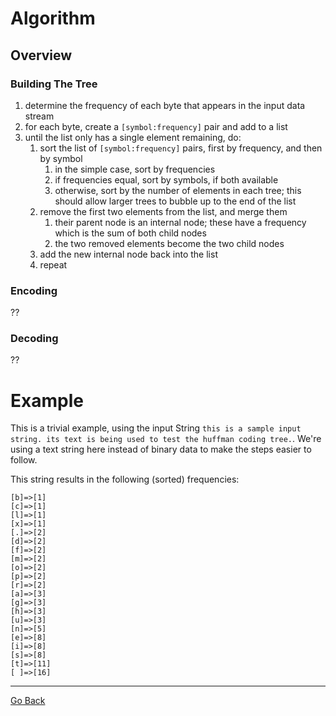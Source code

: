 # Algorithm
## Overview
### Building The Tree
1. determine the frequency of each byte that appears in the input data stream
1. for each byte, create a `[symbol:frequency]` pair and add to a list
1. until the list only has a single element remaining, do:
    1. sort the list of `[symbol:frequency]` pairs, first by frequency, and then by symbol
        1. in the simple case, sort by frequencies
        1. if frequencies equal, sort by symbols, if both available
        1. otherwise, sort by the number of elements in each tree; this should allow larger trees to bubble up to the end of the list
    1. remove the first two elements from the list, and merge them
        1. their parent node is an internal node; these have a frequency which is the sum of both child nodes
        1. the two removed elements become the two child nodes
    1. add the new internal node back into the list
    1. repeat

### Encoding
??

### Decoding
??

# Example
This is a trivial example, using the input String `this is a sample input string. its text is being used to test the huffman coding tree.`.  We're using a text string here instead of binary data to make the steps easier to follow.

This string results in the following (sorted) frequencies:
```text
[b]=>[1]
[c]=>[1]
[l]=>[1]
[x]=>[1]
[.]=>[2]
[d]=>[2]
[f]=>[2]
[m]=>[2]
[o]=>[2]
[p]=>[2]
[r]=>[2]
[a]=>[3]
[g]=>[3]
[h]=>[3]
[u]=>[3]
[n]=>[5]
[e]=>[8]
[i]=>[8]
[s]=>[8]
[t]=>[11]
[ ]=>[16]
```

---
[Go Back](..)

